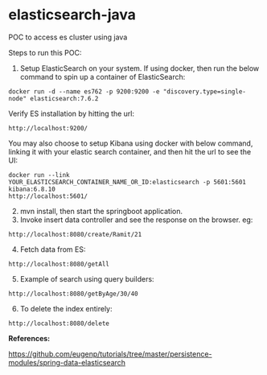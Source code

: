 # elasticsearch-java
POC to access es cluster using java

Steps to run this POC:

1. Setup ElasticSearch on your system. If using docker, then run the below command to spin up a container of ElasticSearch:
```
docker run -d --name es762 -p 9200:9200 -e "discovery.type=single-node" elasticsearch:7.6.2
```
Verify ES installation by hitting the url:
```
http://localhost:9200/
```

You may also choose to setup Kibana using docker with below command, linking it with your elastic search container, and then hit the url to see the UI:
```
docker run --link YOUR_ELASTICSEARCH_CONTAINER_NAME_OR_ID:elasticsearch -p 5601:5601 kibana:6.8.10
http://localhost:5601/
```

2. mvn install, then start the springboot application.
3. Invoke insert data controller and see the response on the browser. eg:
```
http://localhost:8080/create/Ramit/21
```
4. Fetch data from ES:
```
http://localhost:8080/getAll
```
5. Example of search using query builders:
```
http://localhost:8080/getByAge/30/40
```
6. To delete the index entirely:
```
http://localhost:8080/delete
```

**References:**

https://github.com/eugenp/tutorials/tree/master/persistence-modules/spring-data-elasticsearch



